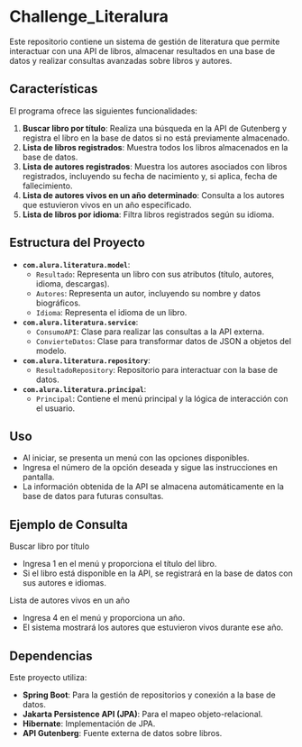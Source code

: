 # Challenge_Literalura

Este repositorio contiene un sistema de gestión de literatura que permite interactuar con una API de libros, almacenar resultados en una base de datos y realizar consultas avanzadas sobre libros y autores.

## Características

El programa ofrece las siguientes funcionalidades:

1. **Buscar libro por título**: Realiza una búsqueda en la API de Gutenberg y registra el libro en la base de datos si no está previamente almacenado.
2. **Lista de libros registrados**: Muestra todos los libros almacenados en la base de datos.
3. **Lista de autores registrados**: Muestra los autores asociados con libros registrados, incluyendo su fecha de nacimiento y, si aplica, fecha de fallecimiento.
4. **Lista de autores vivos en un año determinado**: Consulta a los autores que estuvieron vivos en un año especificado.
5. **Lista de libros por idioma**: Filtra libros registrados según su idioma.

## Estructura del Proyecto

- **`com.alura.literatura.model`**:
  - `Resultado`: Representa un libro con sus atributos (título, autores, idioma, descargas).
  - `Autores`: Representa un autor, incluyendo su nombre y datos biográficos.
  - `Idioma`: Representa el idioma de un libro.
- **`com.alura.literatura.service`**:
  - `ConsumoAPI`: Clase para realizar las consultas a la API externa.
  - `ConvierteDatos`: Clase para transformar datos de JSON a objetos del modelo.
- **`com.alura.literatura.repository`**:
  - `ResultadoRepository`: Repositorio para interactuar con la base de datos.
- **`com.alura.literatura.principal`**:
  - `Principal`: Contiene el menú principal y la lógica de interacción con el usuario.

## Uso
- Al iniciar, se presenta un menú con las opciones disponibles.
- Ingresa el número de la opción deseada y sigue las instrucciones en pantalla.
- La información obtenida de la API se almacena automáticamente en la base de datos para futuras consultas.

## Ejemplo de Consulta
Buscar libro por título
- Ingresa 1 en el menú y proporciona el título del libro.
- Si el libro está disponible en la API, se registrará en la base de datos con sus autores e idiomas.

Lista de autores vivos en un año
- Ingresa 4 en el menú y proporciona un año.
- El sistema mostrará los autores que estuvieron vivos durante ese año.



 

## Dependencias

Este proyecto utiliza:

- **Spring Boot**: Para la gestión de repositorios y conexión a la base de datos.
- **Jakarta Persistence API (JPA)**: Para el mapeo objeto-relacional.
- **Hibernate**: Implementación de JPA.
- **API Gutenberg**: Fuente externa de datos sobre libros.

